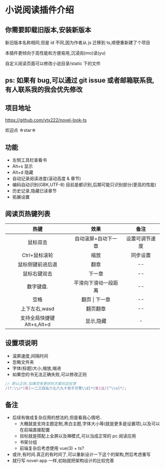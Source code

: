 # 小说阅读插件介绍

## 你需要卸载旧版本,安装新版本

新旧版本名称相同,但是 id 不同,因为作者从 js 迁移到 ts,顺便重新建了个项目

本插件更倾向于高性能和方便易用,沉浸阅(mo)读(yu)

自定义阅读页面可以修改小说目录/static 下的文件

## ps: 如果有 bug,可以通过 git issue 或者邮箱联系我,有人联系我的我会优先修改

## 项目地址

https://github.com/ytx222/novel-look-ts

欢迎点 ☆star☆

## 功能

-   左侧工具栏查看书
-   Alt+s 显示
-   Alt+d 隐藏
-   自动记录阅读进度(滚动高度 & 章节)
-   编码自动识别(GBK,UTF-8) 目前是都识别,后期可能只识别部分(更高的性能)
-   历史记录,隐藏已读章节
-   拓展设置

## 阅读页热键列表

|            热键            |         效果         |      备注      |
| :------------------------: | :------------------: | :------------: |
|          鼠标双击          | 自动滚屏+自动下一章  | 设置可调节速度 |
|       Ctrl+鼠标滚轮        |         缩放         |    同步设置    |
|      鼠标侧键前进后退      |         翻章         |       --       |
|        鼠标右键双击        |        下一章        |       --       |
|         数字键盘.          | 平滑向下滑动一段距离 |       --       |
|            空格            |    翻页 \| 下一章    |       --       |
|       上下左右,wasd        |       翻页翻章       |       --       |
| 支持全局快捷键 Alt+s,Alt+d |      显示,隐藏       |       -        |

## 设置项说明

-   滚屏速度,间隔时间
-   忽略文件夹
-   字体(标题)大小,缩放,缩进
-   如果您的书无法正确失败,可以修改正则

```js
// 默认正则,如果您有更好的方案欢迎反馈
/(?:\\s*)第[一二三四五六七八九十百千万零\\d]*(章|话)[^\\n]*/;
```

## 备注

-   后续有做成复杂应用的想法的,但是看我心情吧..
    -   大概就是支持主题定制,黑白主题,字体大小等(就是更多是设置项),以及可以在前端直接配置
    -   目标就是搭配上全屏以及禅模式,可以当成正常的 pc 阅读应用
    -   书架分组
    -   前端复杂后考虑使用 vue(3) + ts?
-   或许,有时间.真正的有时间了,可以重新设计一下这个的架构,然后考虑重写
-   就行写 novel-app 一样,初始就把架构设计的比较完善
